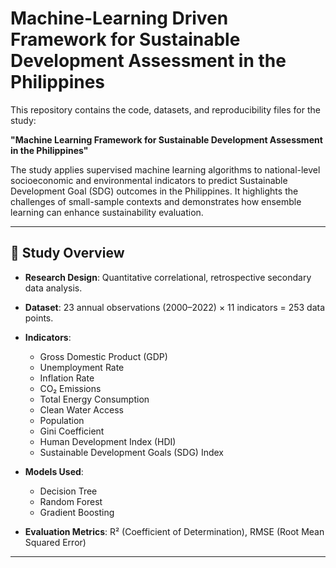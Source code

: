 # Machine-Learning Driven Framework for Sustainable Development Assessment in the Philippines

This repository contains the code, datasets, and reproducibility files for the study:

**"Machine Learning Framework for Sustainable Development Assessment in the Philippines"**

The study applies supervised machine learning algorithms to national-level socioeconomic and environmental indicators to predict Sustainable Development Goal (SDG) outcomes in the Philippines. It highlights the challenges of small-sample contexts and demonstrates how ensemble learning can enhance sustainability evaluation.

---

## 📌 Study Overview
- **Research Design**: Quantitative correlational, retrospective secondary data analysis.
- **Dataset**: 23 annual observations (2000–2022) × 11 indicators = 253 data points.
- **Indicators**:
  - Gross Domestic Product (GDP)
  - Unemployment Rate
  - Inflation Rate
  - CO₂ Emissions
  - Total Energy Consumption
  - Clean Water Access
  - Population
  - Gini Coefficient
  - Human Development Index (HDI)
  - Sustainable Development Goals (SDG) Index

- **Models Used**:
  - Decision Tree
  - Random Forest
  - Gradient Boosting

- **Evaluation Metrics**: R² (Coefficient of Determination), RMSE (Root Mean Squared Error)

---
